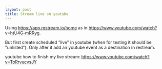 ```yaml
---
layout: post
title: Stream live on youtube
---
```


Using https://app.restream.io/home as in https://www.youtube.com/watch?v=htU4G-mRRyg.

But first create scheduled "live" in youtube (when for testing it should be "unlisted"). Only after it add an youtube event as a destination in restream.

youtube how to finish my live stream: https://www.youtube.com/watch?v=ToRrvucvsJY
